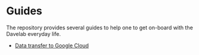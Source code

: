 # Guides

The repository provides several guides to help one to get on-board with the Davelab everyday life.

* [Data transfer to Google Cloud]


[Data Transfer to Google Cloud]:data_transfer.md
